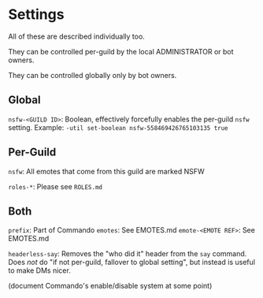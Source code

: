 # Settings

All of these are described individually too.

They can be controlled per-guild by the local ADMINISTRATOR or bot owners.

They can be controlled globally only by bot owners.

## Global

`nsfw-<GUILD ID>`: Boolean, effectively forcefully enables the per-guild `nsfw` setting.
Example: `-util set-boolean nsfw-558469426765103135 true`

## Per-Guild

`nsfw`: All emotes that come from this guild are marked NSFW

`roles-*`: Please see `ROLES.md`

## Both

`prefix`: Part of Commando
`emotes`: See EMOTES.md
`emote-<EMOTE REF>`: See EMOTES.md

`headerless-say`: Removes the "who did it" header from the `say` command.
 Does *not* do "if not per-guild, fallover to global setting", but instead is useful to make DMs nicer.

(document Commando's enable/disable system at some point)